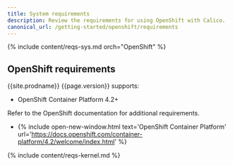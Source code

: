 ```yaml
---
title: System requirements
description: Review the requirements for using OpenShift with Calico.
canonical_url: /getting-started/openshift/requirements
---
```


{% include content/reqs-sys.md orch="OpenShift" %}

## OpenShift requirements

{{site.prodname}} {{page.version}} supports:

- OpenShift Container Platform 4.2+

Refer to the OpenShift documentation for additional requirements.

- {% include open-new-window.html text='OpenShift Container Platform' url='https://docs.openshift.com/container-platform/4.2/welcome/index.html' %}

{% include content/reqs-kernel.md %}
